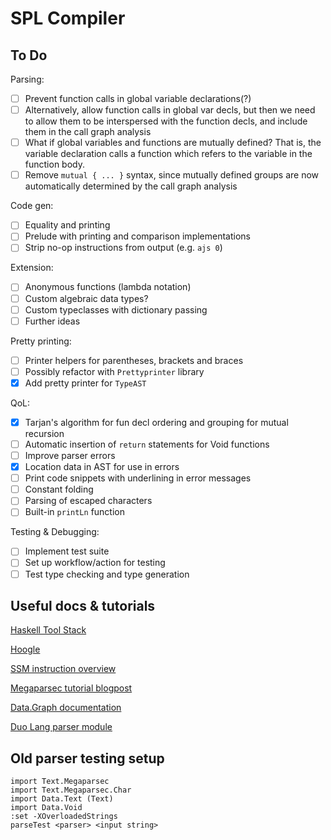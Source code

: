 # SPL Compiler

## To Do
Parsing:
- [ ] Prevent function calls in global variable declarations(?)
- [ ] Alternatively, allow function calls in global var decls, but then we need
      to allow them to be interspersed with the function decls, and include them
      in the call graph analysis
- [ ] What if global variables and functions are mutually defined? That is, the
      variable declaration calls a function which refers to the variable in the
      function body.
- [ ] Remove `mutual { ... }` syntax, since mutually defined groups are now
      automatically determined by the call graph analysis

Code gen:
- [ ] Equality and printing
- [ ] Prelude with printing and comparison implementations
- [ ] Strip no-op instructions from output (e.g. `ajs 0`)

Extension:
- [ ] Anonymous functions (lambda notation)
- [ ] Custom algebraic data types?
- [ ] Custom typeclasses with dictionary passing
- [ ] Further ideas

Pretty printing:
- [ ] Printer helpers for parentheses, brackets and braces
- [ ] Possibly refactor with `Prettyprinter` library
- [x] Add pretty printer for `TypeAST`

QoL:
- [x] Tarjan's algorithm for fun decl ordering and grouping for mutual recursion
- [ ] Automatic insertion of `return` statements for Void functions
- [ ] Improve parser errors
- [x] Location data in AST for use in errors
- [ ] Print code snippets with underlining in error messages
- [ ] Constant folding
- [ ] Parsing of escaped characters
- [ ] Built-in `printLn` function

Testing & Debugging:
- [ ] Implement test suite
- [ ] Set up workflow/action for testing
- [ ] Test type checking and type generation

## Useful docs & tutorials
[Haskell Tool Stack](https://docs.haskellstack.org/en/stable/GUIDE/)

[Hoogle](https://hoogle.haskell.org/)

[SSM instruction overview](https://gitlab.science.ru.nl/compilerconstruction/ssm/-/blob/master/HELP.md)

[Megaparsec tutorial blogpost](https://markkarpov.com/tutorial/megaparsec.html)

[Data.Graph documentation](https://hackage-content.haskell.org/package/containers-0.8/docs/Data-Graph.html)

[Duo Lang parser module](https://github.com/duo-lang/duo-lang/tree/main/src/Parser)

## Old parser testing setup
```
import Text.Megaparsec
import Text.Megaparsec.Char
import Data.Text (Text)
import Data.Void
:set -XOverloadedStrings
parseTest <parser> <input string>
```
